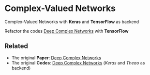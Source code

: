 # Complex-Valued Networks

Complex-Valued Networks with **Keras** and **TensorFlow** as backend

Refactor the codes [Deep Complex Networks](https://github.com/ChihebTrabelsi/deep_complex_networks) with **TensorFlow**

## Related
- The original **Paper**: [Deep Complex Networks](https://arxiv.org/abs/1705.09792)
- The original **Codes**: [Deep Complex Networks](https://github.com/ChihebTrabelsi/deep_complex_networks) (*Keras* and *Theao* as backend)

